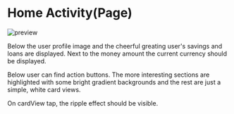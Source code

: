 #  Home Activity(Page)

![preview](https://i.imgur.com/P8XKbhW.png)

Below the user profile image and the cheerful greating user's savings and loans are displayed. Next to the money amount the current currency should be displayed. 

Below user can find action buttons. The more interesting sections are highlighted with some bright gradient backgrounds and the rest are just a simple, white card views. 

On cardView tap, the ripple effect should be visible.
